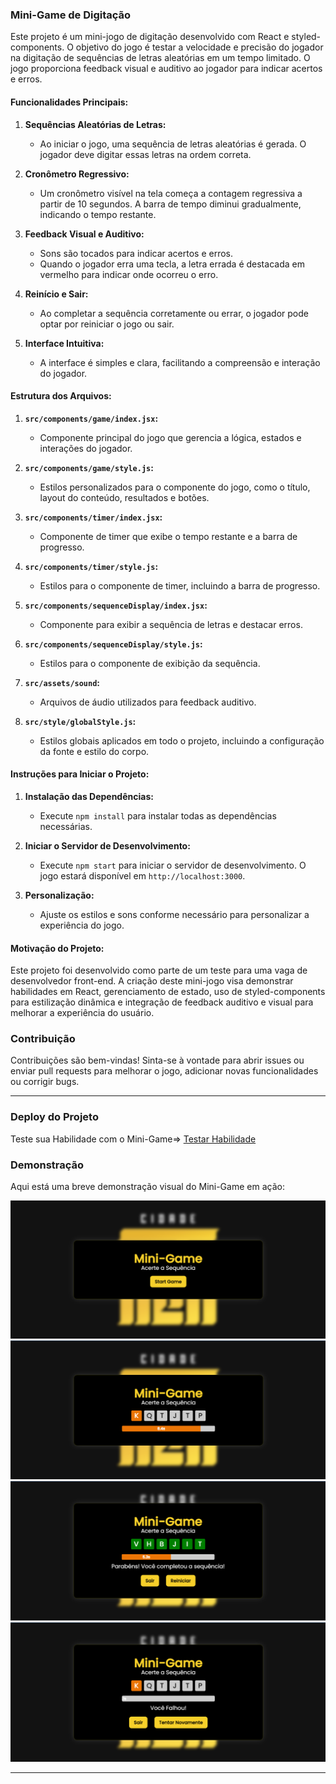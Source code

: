 ### Mini-Game de Digitação

Este projeto é um mini-jogo de digitação desenvolvido com React e styled-components. O objetivo do jogo é testar a velocidade e precisão do jogador na digitação de sequências de letras aleatórias em um tempo limitado. O jogo proporciona feedback visual e auditivo ao jogador para indicar acertos e erros.

#### Funcionalidades Principais:

1. **Sequências Aleatórias de Letras:**
   - Ao iniciar o jogo, uma sequência de letras aleatórias é gerada. O jogador deve digitar essas letras na ordem correta.

2. **Cronômetro Regressivo:**
   - Um cronômetro visível na tela começa a contagem regressiva a partir de 10 segundos. A barra de tempo diminui gradualmente, indicando o tempo restante.

3. **Feedback Visual e Auditivo:**
   - Sons são tocados para indicar acertos e erros.
   - Quando o jogador erra uma tecla, a letra errada é destacada em vermelho para indicar onde ocorreu o erro.

4. **Reinício e Sair:**
   - Ao completar a sequência corretamente ou errar, o jogador pode optar por reiniciar o jogo ou sair.

5. **Interface Intuitiva:**
   - A interface é simples e clara, facilitando a compreensão e interação do jogador.

#### Estrutura dos Arquivos:

1. **`src/components/game/index.jsx`:**
   - Componente principal do jogo que gerencia a lógica, estados e interações do jogador.

2. **`src/components/game/style.js`:**
   - Estilos personalizados para o componente do jogo, como o título, layout do conteúdo, resultados e botões.

3. **`src/components/timer/index.jsx`:**
   - Componente de timer que exibe o tempo restante e a barra de progresso.

4. **`src/components/timer/style.js`:**
   - Estilos para o componente de timer, incluindo a barra de progresso.

5. **`src/components/sequenceDisplay/index.jsx`:**
   - Componente para exibir a sequência de letras e destacar erros.

6. **`src/components/sequenceDisplay/style.js`:**
   - Estilos para o componente de exibição da sequência.

7. **`src/assets/sound`:**
   - Arquivos de áudio utilizados para feedback auditivo.

8. **`src/style/globalStyle.js`:**
   - Estilos globais aplicados em todo o projeto, incluindo a configuração da fonte e estilo do corpo.

#### Instruções para Iniciar o Projeto:

1. **Instalação das Dependências:**
   - Execute `npm install` para instalar todas as dependências necessárias.

2. **Iniciar o Servidor de Desenvolvimento:**
   - Execute `npm start` para iniciar o servidor de desenvolvimento. O jogo estará disponível em `http://localhost:3000`.

3. **Personalização:**
   - Ajuste os estilos e sons conforme necessário para personalizar a experiência do jogo.

#### Motivação do Projeto:

Este projeto foi desenvolvido como parte de um teste para uma vaga de desenvolvedor front-end. A criação deste mini-jogo visa demonstrar habilidades em React, gerenciamento de estado, uso de styled-components para estilização dinâmica e integração de feedback auditivo e visual para melhorar a experiência do usuário.

### Contribuição

Contribuições são bem-vindas! Sinta-se à vontade para abrir issues ou enviar pull requests para melhorar o jogo, adicionar novas funcionalidades ou corrigir bugs.

---

### Deploy do Projeto

Teste sua Habilidade com o Mini-Game=> [Testar Habilidade](https://mini-game-cda.netlify.app/)


### Demonstração

Aqui está uma breve demonstração visual do Mini-Game em ação:

![Inicio do Jogo](src/assets/img/start-minigame.png)
![Sequencia Gerada](src/assets/img/sequencia-minigame.png)
![Sequencia Correta](src/assets/img/acerto-minigame.png)
![Falha na Sequencia](src/assets/img/falha-minigame.png)

---